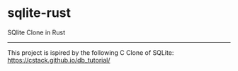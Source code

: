 # sqlite-rust
SQlite Clone in Rust

-----------

This project is ispired by the following C Clone of SQLite: https://cstack.github.io/db_tutorial/
